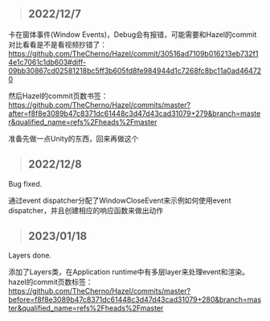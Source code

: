 >## 2022/12/7
卡在窗体事件(Window Events)，Debug会有报错，可能需要和Hazel的commit对比看看是不是看视频抄错了：  
https://github.com/TheCherno/Hazel/commit/30516ad7109b016213eb732f14e1c7061c1db603#diff-09bb30867cd02581218bc5ff3b605fd8fe984944d1c7268fc8bc11a0ad464720  

然后Hazel的commit页数书签：  
https://github.com/TheCherno/Hazel/commits/master?after=f8f8e3089b47c8371dc61448c3d47d43cad31079+279&branch=master&qualified_name=refs%2Fheads%2Fmaster  
 
准备先做一点Unity的东西，回来再做这个  

>## 2022/12/8
Bug fixed.

通过event dispatcher分配了WindowCloseEvent来示例如何使用event dispatcher，并且创建相应的响应函数来做出动作

>## 2023/01/18
Layers done.

添加了Layers类，在Application runtime中有多层layer来处理event和渲染。
hazel的commit页数标签：
https://github.com/TheCherno/Hazel/commits/master?before=f8f8e3089b47c8371dc61448c3d47d43cad31079+280&branch=master&qualified_name=refs%2Fheads%2Fmaster